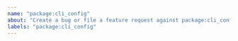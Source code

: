 ```yaml
---
name: "package:cli_config"
about: "Create a bug or file a feature request against package:cli_config."
labels: "package:cli_config"
---
```

